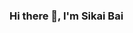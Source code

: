 ### Hi there 👋, I'm Sikai Bai

<!--
**White1973/White1973** is a ✨ _special_ ✨ repository because its `README.md` (this file) appears on your GitHub profile.

Here are some ideas to get you started:

- 🔭 I’m currently a Research Assistant (RA) in the Department of Computing (COMP) at Hong Kong Polytechnic University (PolyU), supervised by Prof. Song Guo in PEILab. And I would continue to persue my PH.D here.
